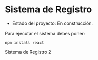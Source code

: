 <h1> Sistema de Registro </h1>

- Estado del proyecto: En construcción.

Para ejecutar el sistema debes poner:

```npm install react```

Sistema de Registro 2
